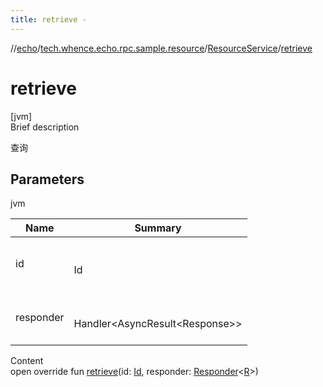 ```yaml
---
title: retrieve -
---
```

//[echo](../../index.md)/[tech.whence.echo.rpc.sample.resource](../index.md)/[ResourceService](index.md)/[retrieve](retrieve.md)



# retrieve  
[jvm]  
Brief description  


查询



## Parameters  
  
jvm  
  
|  Name|  Summary| 
|---|---|
| id| <br><br>Id<br><br>
| responder| <br><br>Handler<AsyncResult<Response<R>>><br><br>
  
  
Content  
open override fun [retrieve](retrieve.md)(id: [Id](../../tech.whence.echo.rpc.request/-id/index.md), responder: [Responder](../../tech.whence.echo.rpc/index.md#tech.whence.echo.rpc/Responder///PointingToDeclaration/)<[R](index.md)>)  



